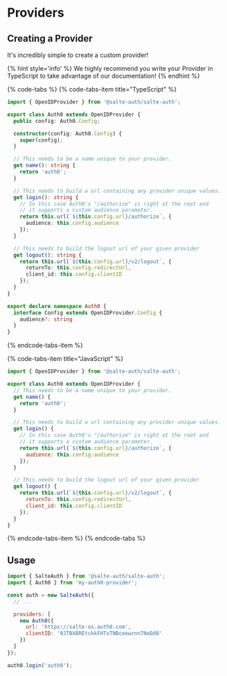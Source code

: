 # Providers

## Creating a Provider

It's incredibly simple to create a custom provider!

{% hint style='info' %}
We highly recommend you write your Provider in TypeScript to take advantage of our documentation!
{% endhint %}

{% code-tabs %}
{% code-tabs-item title="TypeScript" %}
```typescript
import { OpenIDProvider } from '@salte-auth/salte-auth';

export class Auth0 extends OpenIDProvider {
  public config: Auth0.Config;

  constructor(config: Auth0.Config) {
    super(config);
  }

  // This needs to be a name unique to your provider.
  get name(): string {
    return 'auth0';
  }

  // This needs to build a url containing any provider unique values.
  get login(): string {
    // In this case Auth0's "/authorize" is right at the root and 
    // it supports a custom audience parameter.
    return this.url(`${this.config.url}/authorize`, {
      audience: this.config.audience
    });
  }

  // This needs to build the logout url of your given provider
  get logout(): string {
    return this.url(`${this.config.url}/v2/logout`, {
      returnTo: this.config.redirectUrl,
      client_id: this.config.clientID
    });
  }
}

export declare namespace Auth0 {
  interface Config extends OpenIDProvider.Config {
    audience?: string
  }
}
```
{% endcode-tabs-item %}

{% code-tabs-item title="JavaScript" %}
```javascript
import { OpenIDProvider } from '@salte-auth/salte-auth';

export class Auth0 extends OpenIDProvider {
  // This needs to be a name unique to your provider.
  get name() {
    return 'auth0';
  }

  // This needs to build a url containing any provider unique values.
  get login() {
    // In this case Auth0's "/authorize" is right at the root and 
    // it supports a custom audience parameter.
    return this.url(`${this.config.url}/authorize`, {
      audience: this.config.audience
    });
  }

  // This needs to build the logout url of your given provider
  get logout() {
    return this.url(`${this.config.url}/v2/logout`, {
      returnTo: this.config.redirectUrl,
      client_id: this.config.clientID
    });
  }
}
```
{% endcode-tabs-item %}
{% endcode-tabs %}

## Usage

```javascript
import { SalteAuth } from '@salte-auth/salte-auth';
import { Auth0 } from 'my-auth0-provider';

const auth = new SalteAuth({
  // ...

  providers: [
    new Auth0({
      url: 'https://salte-os.auth0.com',
      clientID: '9JTBXBREtckkFHTxTNBceewrnn7NeDd0'
    })
  ]
});

auth0.login('auth0');
```
